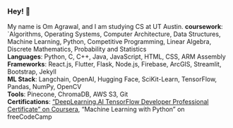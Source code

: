 ### Hey! 👋
My name is Om Agrawal, and I am studying CS at UT Austin. 
**coursework**: `Algorithms, Operating Systems, Computer Architecture, Data Structures, Machine Learning, Python, Competitive Programming, Linear Algebra, Discrete Mathematics, Probability and Statistics <br>
**Languages**: Python, C, C++, Java, JavaScript, HTML, CSS, ARM Assembly<br>
**Frameworks**: React.js, Flutter, Flask, Node.js, Firebase, ArcGIS, Streamlit, Bootstrap, Jekyll<br>
**ML Stack**: Langchain, OpenAI, Hugging Face, SciKit-Learn, TensorFlow, Pandas, NumPy, OpenCV<br>
**Tools**: Pinecone, ChromaDB, AWS S3, Git<br>
**Certifications**: [“DeepLearning.AI TensorFlow Developer Professional Certificate” on Coursera](https://drive.google.com/file/d/1fdXHl5uYvam5Oyq3fcYQz--cadqHbL1y/view?usp=sharing), “Machine Learning with Python” on freeCodeCamp

